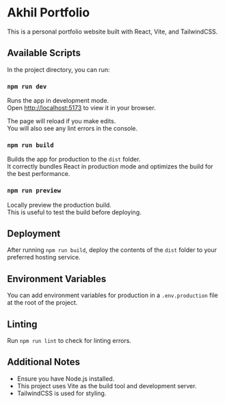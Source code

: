 # Akhil Portfolio

This is a personal portfolio website built with React, Vite, and TailwindCSS.

## Available Scripts

In the project directory, you can run:

### `npm run dev`

Runs the app in development mode.  
Open [http://localhost:5173](http://localhost:5173) to view it in your browser.

The page will reload if you make edits.  
You will also see any lint errors in the console.

### `npm run build`

Builds the app for production to the `dist` folder.  
It correctly bundles React in production mode and optimizes the build for the best performance.

### `npm run preview`

Locally preview the production build.  
This is useful to test the build before deploying.

## Deployment

After running `npm run build`, deploy the contents of the `dist` folder to your preferred hosting service.

## Environment Variables

You can add environment variables for production in a `.env.production` file at the root of the project.

## Linting

Run `npm run lint` to check for linting errors.

## Additional Notes

- Ensure you have Node.js installed.
- This project uses Vite as the build tool and development server.
- TailwindCSS is used for styling.
